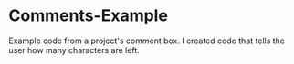 # Comments-Example
Example code from a project's comment box. I created code that tells the user how many characters are left.
